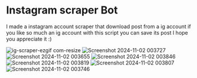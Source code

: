 # Instagram scraper Bot
I made a instagram account scraper that download post from a ig account if you like so much an ig 
account with this script you can save its post I hope you appreciate it :)

![ig-scraper-ezgif com-resize](https://github.com/user-attachments/assets/04cdd6da-2791-4e07-a0a5-d260fabffe66)
![Screenshot 2024-11-02 003727](https://github.com/user-attachments/assets/667f1b6a-9baa-44c4-8c38-74da16090c00)
![Screenshot 2024-11-02 003655](https://github.com/user-attachments/assets/3cd15d3f-cf0b-47b6-bf18-e4760a15824f)
![Screenshot 2024-11-02 003846](https://github.com/user-attachments/assets/64dd1ab8-ba3a-4a03-931f-bf04bb1e885e)
![Screenshot 2024-11-02 003819](https://github.com/user-attachments/assets/ea7cd7da-6948-4254-bb24-e56cd2779757)
![Screenshot 2024-11-02 003807](https://github.com/user-attachments/assets/da478647-5382-4f13-83fa-9c40585f4d41)
![Screenshot 2024-11-02 003746](https://github.com/user-attachments/assets/0e7b9e17-d6c4-4b1e-b10b-0a950296115e)
